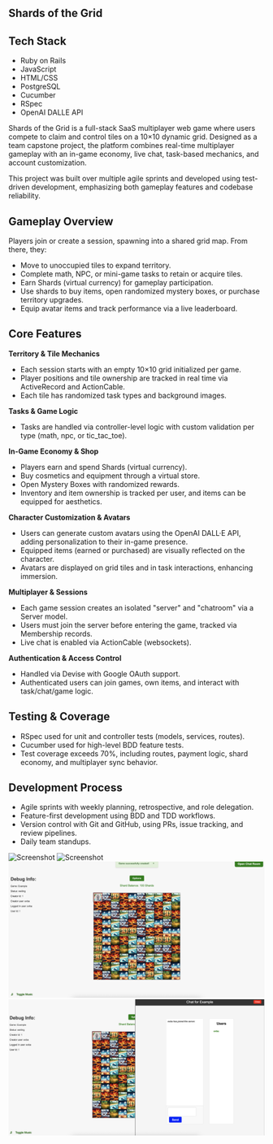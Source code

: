 
## Shards of the Grid 

## Tech Stack 
- Ruby on Rails
- JavaScript
- HTML/CSS
- PostgreSQL
- Cucumber
- RSpec
- OpenAI DALLE API 

Shards of the Grid is a full-stack SaaS multiplayer web game where users compete to claim and control tiles on a 10×10 dynamic grid. Designed as a team capstone project, the platform combines real-time multiplayer gameplay with an in-game economy, live chat, task-based mechanics, and account customization.

This project was built over multiple agile sprints and developed using test-driven development, emphasizing both gameplay features and codebase reliability.

## Gameplay Overview
Players join or create a session, spawning into a shared grid map. From there, they:
- Move to unoccupied tiles to expand territory.
- Complete math, NPC, or mini-game tasks to retain or acquire tiles.
- Earn Shards (virtual currency) for gameplay participation.
- Use shards to buy items, open randomized mystery boxes, or purchase territory upgrades.
- Equip avatar items and track performance via a live leaderboard.

## Core Features
**Territory & Tile Mechanics**
- Each session starts with an empty 10×10 grid initialized per game.
- Player positions and tile ownership are tracked in real time via ActiveRecord and ActionCable.
- Each tile has randomized task types and background images.

**Tasks & Game Logic**
- Tasks are handled via controller-level logic with custom validation per type (math, npc, or tic_tac_toe).

**In-Game Economy & Shop**
- Players earn and spend Shards (virtual currency).
- Buy cosmetics and equipment through a virtual store.
- Open Mystery Boxes with randomized rewards.
- Inventory and item ownership is tracked per user, and items can be equipped for aesthetics.

**Character Customization & Avatars**
- Users can generate custom avatars using the OpenAI DALL·E API, adding personalization to their in-game presence.
- Equipped items (earned or purchased) are visually reflected on the character.
- Avatars are displayed on grid tiles and in task interactions, enhancing immersion.

**Multiplayer & Sessions**
- Each game session creates an isolated "server" and "chatroom" via a Server model.
- Users must join the server before entering the game, tracked via Membership records.
- Live chat is enabled via ActionCable (websockets).

**Authentication & Access Control**
- Handled via Devise with Google OAuth support.
- Authenticated users can join games, own items, and interact with task/chat/game logic.

## Testing & Coverage 
- RSpec used for unit and controller tests (models, services, routes).
- Cucumber used for high-level BDD feature tests.
- Test coverage exceeds 70%, including routes, payment logic, shard economy, and multiplayer sync behavior.

## Development Process 
- Agile sprints with weekly planning, retrospective, and role delegation.
- Feature-first development using BDD and TDD workflows.
- Version control with Git and GitHub, using PRs, issue tracking, and review pipelines.
- Daily team standups.



![Screenshot](https://github.com/EvinB/projectdirectory-selt_2024_team_008/blob/main/sg1.png)
![Screenshot](https://github.com/EvinB/projectdirectory-selt_2024_team_008/blob/main/sg2.png)
![Screenshot](https://github.com/EvinB/projectdirectory-selt_2024_team_008/blob/main/sg3.png)
![Screenshot](https://github.com/EvinB/projectdirectory-selt_2024_team_008/blob/main/sg4.png)


